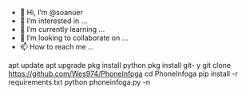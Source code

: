 - 👋 Hi, I’m @soanuer
- 👀 I’m interested in ...
- 🌱 I’m currently learning ...
- 💞️ I’m looking to collaborate on ...
- 📫 How to reach me ...

<!---
soanuer/soanuer is a ✨ special ✨ repository because its `README.md` (this file) appears on your GitHub profile.
You can click the Preview link to take a look at your changes.
--->
apt update
apt upgrade
pkg install python
pkg install git- y
git clone https://github.com/Wes974/PhoneInfoga
cd PhoneInfoga
pip install -r requirements.txt
python phoneinfoga.py -n


